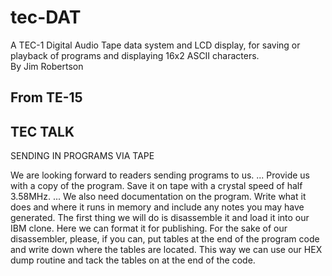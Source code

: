 # tec-DAT
A TEC-1 Digital Audio Tape data system and LCD display, for saving or playback of programs and displaying 16x2 ASCII characters.  
By Jim Robertson

## From TE-15

## TEC TALK
SENDING IN PROGRAMS VIA TAPE 

We are looking forward to readers sending programs to us. ... Provide us with a copy of the program. Save it on tape with a crystal speed of half 3.58MHz. ... We also need documentation on the program. Write what it does and where it runs in memory and include any notes you may have generated. The first thing we will do is disassemble it and load it into our IBM clone. Here we can format it for publishing. For the sake of our disassembler, please, if you can, put tables at the end of the program code and write down where the tables are located. This way we can use our HEX dump routine and tack the tables on at the end of the code.


